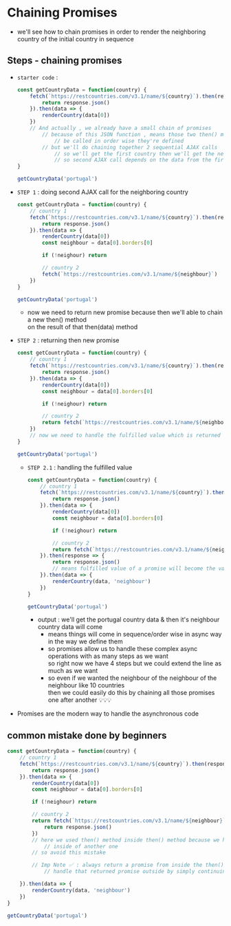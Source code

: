 # Chaining Promises

- we'll see how to chain promises in order to render the neighboring country of the initial country in sequence

## Steps - chaining promises

- `starter code` :
    ```js
    const getCountryData = function(country) {
        fetch(`https://restcountries.com/v3.1/name/${country}`).then(response => {
            return response.json() 
        }).then(data => {
            renderCountry(data[0])
        })
        // And actually , we already have a small chain of promises
            // because of this JSON function , means those two then() method will 
                // be called in order wise they're defined
            // but we'll do chaining together 2 sequential AJAX calls
                // so we'll get the first country then we'll get the neighboring country of that initial country
                // so second AJAX call depends on the data from the first call , so these should be done in sequence
    }

    getCountryData('portugal')
    ```

- `STEP 1` : doing second AJAX call for the neighboring country
    ```js
    const getCountryData = function(country) {
        // country 1
        fetch(`https://restcountries.com/v3.1/name/${country}`).then(response => {
            return response.json() 
        }).then(data => {
            renderCountry(data[0])
            const neighbour = data[0].borders[0]

            if (!neighour) return

            // country 2
            fetch(`https://restcountries.com/v3.1/name/${neighbour}`)
        })
    }

    getCountryData('portugal')
    ```
    - now we need to return new promise because then we'll able to chain a new then() method <br>
        on the result of that then(data) method

- `STEP 2` : returning then new promise
    ```js
    const getCountryData = function(country) {
        // country 1
        fetch(`https://restcountries.com/v3.1/name/${country}`).then(response => {
            return response.json() 
        }).then(data => {
            renderCountry(data[0])
            const neighbour = data[0].borders[0]

            if (!neighour) return

            // country 2
            return fetch(`https://restcountries.com/v3.1/name/${neighbour}`)
        })
        // now we need to handle the fulfilled value which is returned by that then(data) method
    }

    getCountryData('portugal')
    ```
    - `STEP 2.1` : handling the fulfilled value 
        ```js
        const getCountryData = function(country) {
            // country 1
            fetch(`https://restcountries.com/v3.1/name/${country}`).then(response => {
                return response.json() 
            }).then(data => {
                renderCountry(data[0])
                const neighbour = data[0].borders[0]

                if (!neighour) return

                // country 2
                return fetch(`https://restcountries.com/v3.1/name/${neighbour}`)
            }).then(response => {
                return response.json()
                // means fulfilled value of a promise will become the value/data of the body property
            }).then(data => {
                renderCountry(data, 'neighbour')
            })
        }

        getCountryData('portugal')
        ```
        - output : we'll get the portugal country data & then it's neighbour country data will come
            - means things will come in sequence/order wise in async way in the way we define them 
            - so promises allow us to handle these complex async operations with as many steps as we want <br>
                so right now we have 4 steps but we could extend the line as much as we want    
            - so even if we wanted the neighbour of the neighbour of the neighbour like 10 countries <br>
                then we could easily do this by chaining all those promises one after another 💡💡💡

- Promises are the modern way to handle the asynchronous code

## common mistake done by beginners

```js
const getCountryData = function(country) {
    // country 1
    fetch(`https://restcountries.com/v3.1/name/${country}`).then(response => {
        return response.json() 
    }).then(data => {
        renderCountry(data[0])
        const neighbour = data[0].borders[0]

        if (!neighour) return

        // country 2
        return fetch(`https://restcountries.com/v3.1/name/${neighbour}`).then(response => {
            return response.json()
        })
        // here we used then() method inside then() method because we have one callback function 
            // inside of another one
        // so avoid this mistake

        // Imp Note ✅ : always return a promise from inside the then() method &
            // handle that returned promise outside by simply continuing the chain 💡💡💡

    }).then(data => {
        renderCountry(data, 'neighbour')
    })
}

getCountryData('portugal')
```
